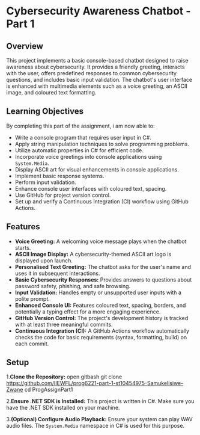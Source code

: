 # Cybersecurity Awareness Chatbot - Part 1

## Overview

This project implements a basic console-based chatbot designed to raise awareness about cybersecurity. It provides a friendly greeting, interacts with the user, offers predefined responses to common cybersecurity questions, and includes basic input validation. The chatbot's user interface is enhanced with multimedia elements such as a voice greeting, an ASCII image, and coloured text formatting.

## Learning Objectives

By completing this part of the assignment, i am now able to:

* Write a console program that requires user input in C#.
* Apply string manipulation techniques to solve programming problems.
* Utilize automatic properties in C# for efficient code.
* Incorporate voice greetings into console applications using `System.Media`.
* Display ASCII art for visual enhancements in console applications.
* Implement basic response systems.
* Perform input validation.
* Enhance console user interfaces with coloured text, spacing.
* Use GitHub for project version control.
* Set up and verify a Continuous Integration (CI) workflow using GitHub Actions.

## Features

* **Voice Greeting:** A welcoming voice message plays when the chatbot starts.
* **ASCII Image Display:** A cybersecurity-themed ASCII art logo is displayed upon launch.
* **Personalised Text Greeting:** The chatbot asks for the user's name and uses it in subsequent interactions.
* **Basic Cybersecurity Responses:** Provides answers to questions about password safety, phishing, and safe browsing.
* **Input Validation:** Handles empty or unsupported user inputs with a polite prompt.
* **Enhanced Console UI:** Features coloured text, spacing, borders, and potentially a typing effect for a more engaging experience.
* **GitHub Version Control:** The project's development history is tracked with at least three meaningful commits.
* **Continuous Integration (CI):** A GitHub Actions workflow automatically checks the code for basic requirements (syntax, formatting, build) on each commit.

## Setup

1.**Clone the Repository:**
    open gitbash
    git clone <https://github.com/IIEWFL/prog6221-part-1-st10454975-Samukelisiwe-Zwane>
    cd ProgAssignPart1


2.**Ensure .NET SDK is Installed:** This project is written in C#. Make sure you have the .NET SDK installed on your machine.

3.**(Optional) Configure Audio Playback:** Ensure your system can play WAV audio files. The `System.Media` namespace in C# is used for this purpose.

